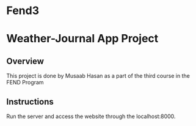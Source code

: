 # Fend3

# Weather-Journal App Project

## Overview
This project is done by Musaab Hasan as a part of the third course in the FEND Program

## Instructions
Run the server and access the website through the localhost:8000.

